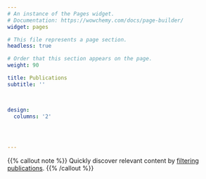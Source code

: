 ```yaml
---
# An instance of the Pages widget.
# Documentation: https://wowchemy.com/docs/page-builder/
widget: pages

# This file represents a page section.
headless: true

# Order that this section appears on the page.
weight: 90

title: Publications
subtitle: ''

        

design:
  columns: '2'




---
```


{{% callout note %}}
Quickly discover relevant content by [filtering publications](./publication/).
{{% /callout %}}
